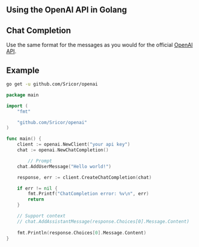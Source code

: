 ## Using the OpenAI API in Golang

## Chat Completion
Use the same format for the messages as you would for the official [OpenAI API](https://platform.openai.com/docs/guides/gpt/chat-completions-api).

## Example
```bash
go get -u github.com/Sricor/openai
```

```go
package main

import (
	"fmt"

	"github.com/Sricor/openai"
)

func main() {
	client := openai.NewClient("your api key")
	chat := openai.NewChatCompletion()

    	// Prompt
	chat.AddUserMessage("Hello world!")

	response, err := client.CreateChatCompletion(chat)

	if err != nil {
		fmt.Printf("ChatCompletion error: %v\n", err)
		return
	}

	// Support context
	// chat.AddAssistantMessage(response.Choices[0].Message.Content)
	
	fmt.Println(response.Choices[0].Message.Content)
}

```
